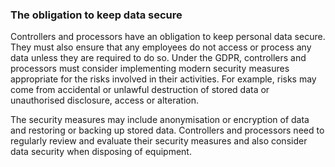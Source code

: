 ###  The obligation to keep data secure

Controllers and processors have an obligation to keep personal data secure.
They must also ensure that any employees do not access or process any data
unless they are required to do so. Under the GDPR, controllers and processors
must consider implementing modern security measures appropriate for the risks
involved in their activities. For example, risks may come from accidental or
unlawful destruction of stored data or unauthorised disclosure, access or
alteration.

The security measures may include anonymisation or encryption of data and
restoring or backing up stored data. Controllers and processors need to
regularly review and evaluate their security measures and also consider data
security when disposing of equipment.

